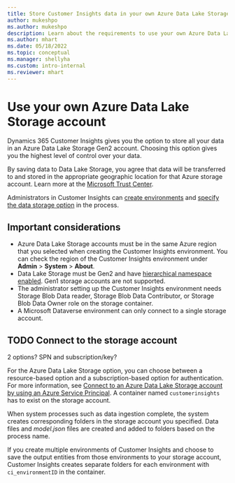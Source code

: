 ```yaml
---
title: Store Customer Insights data in your own Azure Data Lake Storage account
author: mukeshpo
ms.author: mukeshpo
description: Learn about the requirements to use your own Azure Data Lake Storage account for Customer Insights.
ms.author: mhart
ms.date: 05/18/2022
ms.topic: conceptual
ms.manager: shellyha
ms.custom: intro-internal
ms.reviewer: mhart
---
```


# Use your own Azure Data Lake Storage account

Dynamics 365 Customer Insights gives you the option to store all your data in an Azure Data Lake Storage Gen2 account. Choosing this option gives you the highest level of control over your data.

By saving data to Data Lake Storage, you agree that data will be transferred to and stored in the appropriate geographic location for that Azure storage account. Learn more at the [Microsoft Trust Center](https://www.microsoft.com/trust-center).

Administrators in Customer Insights can [create environments](create-environment.md) and [specify the data storage option](create-environment.md#step-2-configure-data-storage) in the process.

## Important considerations

- Azure Data Lake Storage accounts must be in the same Azure region that you selected when creating the Customer Insights environment. You can check the region of the Customer Insights environment under **Admin** > **System** > **About**.
- Data Lake Storage must be Gen2 and have [hierarchical namespace enabled](/azure/storage/blobs/create-data-lake-storage-account). Gen1 storage accounts are not supported.
- The administrator setting up the Customer Insights environment needs Storage Blob Data reader, Storage Blob Data Contributor, or Storage Blob Data Owner role on the storage container.
- A Microsoft Dataverse environment can only connect to a single storage account.

## TODO Connect to the storage account

2 options? SPN and subscription/key?

For the Azure Data Lake Storage option, you can choose between a resource-based option and a subscription-based option for authentication. For more information, see [Connect to an Azure Data Lake Storage account by using an Azure Service Principal](connect-service-principal.md). A container named `customerinsights` has to exist on the storage account.

When system processes such as data ingestion complete, the system creates corresponding folders in the storage account you specified. Data files and *model.json* files are created and added to folders based on the process name.

If you create multiple environments of Customer Insights and choose to save the output entities from those environments to your storage account, Customer Insights creates separate folders for each environment with `ci_environmentID` in the container.
